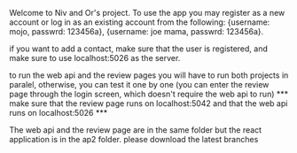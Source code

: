 Welcome to Niv and Or's project.
To use the app you may register as a new account or log in as an existing account
from the following: {username: mojo, passwrd: 123456a},
					{username: joe mama, passwrd: 123456a}.

if you want to add a contact, make sure that the user is registered, and 
make sure to use localhost:5026 as the server.

to run the web api and the review pages you will have to run both projects in paralel,
otherwise, you can test it one by one (you can enter the review page through the
login screen, which doesn't require the web api to run)
*** make sure that the review page runs on localhost:5042 and that the web api
	runs on localhost:5026 ***

The web api and the review page are in the same folder but the react application is
in the ap2 folder. please download the latest branches